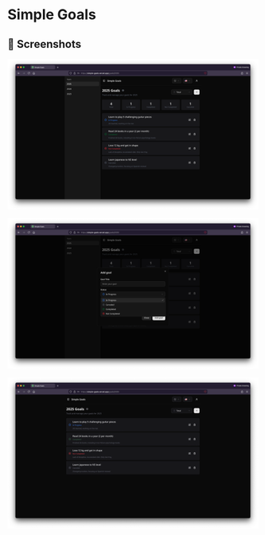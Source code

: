 # Simple Goals

## 📸 Screenshots

![Screenshot](./screenshots/1.png)

![Screenshot](./screenshots/2.png)

![Screenshot](./screenshots/3.png)
